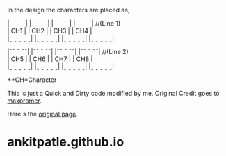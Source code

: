 In the design the characters are placed as,

|¯¯¯ ¯¯| |¯¯¯ ¯¯| |¯¯¯ ¯¯| |¯¯¯ ¯¯| //(Line 1)                                                                        
| CH1 | | CH2 | | CH3 | | CH4 |                                                                               
|ˍ ˍ ˍ ˍ ˍ| |ˍ ˍ ˍ ˍ ˍ| |ˍ ˍ ˍ ˍ ˍ| |ˍ ˍ ˍ ˍ ˍ|                                                                         
                                                  
|¯¯ ¯ ¯¯| |¯¯ ¯ ¯¯| |¯¯ ¯ ¯¯| |¯¯ ¯ ¯¯| //(Line 2)                                                
| CH5 | | CH6 | | CH7 | | CH8 |                                         
|ˍ ˍ ˍ ˍ ˍ| |ˍ ˍ ˍ ˍ ˍ| |ˍ ˍ ˍ ˍ ˍ| |ˍ ˍ ˍ ˍ ˍ|                                                               

**CH=Character

This is just a Quick and Dirty code modified by me.
Original Credit goes to [maxpromer](https://github.com/maxpromer).

Here's  the [original page](https://maxpromer.github.io/LCD-Character-Creator/).

# ankitpatle.github.io
